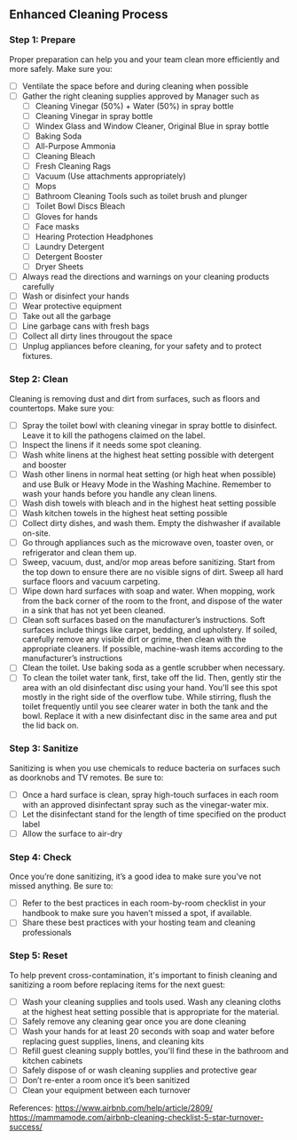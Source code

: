 ## Enhanced Cleaning Process

### Step 1: Prepare
Proper preparation can help you and your team clean more efficiently and more safely. Make sure you:

- [ ] Ventilate the space before and during cleaning when possible
- [ ] Gather the right cleaning supplies approved by Manager such as
   - [ ]  Cleaning Vinegar (50%) + Water (50%) in spray bottle
   - [ ]  Cleaning Vinegar in spray bottle
   - [ ]  Windex Glass and Window Cleaner, Original Blue in spray bottle
   - [ ]  Baking Soda
   - [ ]  All-Purpose Ammonia
   - [ ]  Cleaning Bleach
   - [ ]  Fresh Cleaning Rags
   - [ ]  Vacuum (Use attachments appropriately)
   - [ ]  Mops
   - [ ]  Bathroom Cleaning Tools such as toilet brush and plunger
   - [ ]  Toilet Bowl Discs Bleach
   - [ ]  Gloves for hands
   - [ ]  Face masks
   - [ ]  Hearing Protection Headphones
   - [ ]  Laundry Detergent
   - [ ]  Detergent Booster
   - [ ]  Dryer Sheets
- [ ] Always read the directions and warnings on your cleaning products carefully
- [ ] Wash or disinfect your hands
- [ ] Wear protective equipment
- [ ] Take out all the garbage
- [ ] Line garbage cans with fresh bags
- [ ] Collect all dirty lines througout the space
- [ ] Unplug appliances before cleaning, for your safety and to protect fixtures.

### Step 2: Clean
Cleaning is removing dust and dirt from surfaces, such as floors and countertops. Make sure you:

- [ ] Spray the toilet bowl with cleaning vinegar in spray bottle to disinfect. Leave it to kill the pathogens claimed on the label. 
- [ ] Inspect the linens if it needs some spot cleaning.
- [ ] Wash white linens at the highest heat setting possible with detergent and booster
- [ ] Wash other linens in normal heat setting (or high heat when possible) and use Bulk or Heavy Mode in the Washing Machine. Remember to wash your hands before you handle any clean linens. 
- [ ] Wash dish towels with bleach and in the highest heat setting possible
- [ ] Wash kitchen towels in the highest heat setting possible
- [ ] Collect dirty dishes, and wash them. Empty the dishwasher if available on-site. 
- [ ] Go through appliances such as the microwave oven, toaster oven, or refrigerator and clean them up.
- [ ] Sweep, vacuum, dust, and/or mop areas before sanitizing. Start from the top down to ensure there are no visible signs of dirt. Sweep all hard surface floors and vacuum carpeting.
- [ ] Wipe down hard surfaces with soap and water.  When mopping, work from the back corner of the room to the front, and dispose of the water in a sink that has not yet been cleaned.
- [ ] Clean soft surfaces based on the manufacturer’s instructions. Soft surfaces include things like carpet, bedding, and upholstery. If soiled, carefully remove any visible dirt or grime, then clean with the appropriate cleaners. If possible, machine-wash items according to the manufacturer’s instructions
- [ ] Clean the toilet. Use baking soda as a gentle scrubber when necessary.
- [ ] To clean the toilet water tank, first, take off the lid. Then, gently stir the area with an old disinfectant disc using your hand. You'll see this spot mostly in the right side of the overflow tube. While stirring, flush the toilet frequently until you see clearer water in both the tank and the bowl. Replace it with a new disinfectant disc in the same area and put the lid back on.

### Step 3: Sanitize
Sanitizing is when you use chemicals to reduce bacteria on surfaces such as doorknobs and TV remotes. Be sure to:

- [ ] Once a hard surface is clean, spray high-touch surfaces in each room with an approved disinfectant spray such as the vinegar-water mix.
- [ ] Let the disinfectant stand for the length of time specified on the product label
- [ ] Allow the surface to air-dry

### Step 4: Check
Once you’re done sanitizing, it’s a good idea to make sure you’ve not missed anything. Be sure to:

- [ ] Refer to the best practices in each room-by-room checklist in your handbook to make sure you haven’t missed a spot, if available.
- [ ] Share these best practices with your hosting team and cleaning professionals

### Step 5: Reset
To help prevent cross-contamination, it's important to finish cleaning and sanitizing a room before replacing items for the next guest:


- [ ] Wash your cleaning supplies and tools used. Wash any cleaning cloths at the highest heat setting possible that is appropriate for the material.
- [ ] Safely remove any cleaning gear once you are done cleaning
- [ ] Wash your hands for at least 20 seconds with soap and water before replacing guest supplies, linens, and cleaning kits
- [ ] Refill guest cleaning supply bottles, you'll find these in the bathroom and kitchen cabinets
- [ ] Safely dispose of or wash cleaning supplies and protective gear
- [ ] Don’t re-enter a room once it’s been sanitized
- [ ] Clean your equipment between each turnover

References:
https://www.airbnb.com/help/article/2809/
https://mammamode.com/airbnb-cleaning-checklist-5-star-turnover-success/
